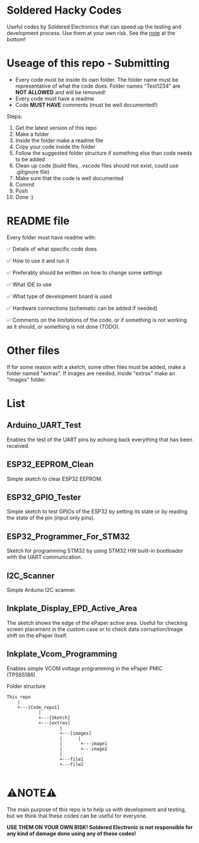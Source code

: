 # Soldered Hacky Codes
Useful codes by Soldered Electronics that can speed up the testing and development process.
Use them at your own risk. See the [note](https://github.com/SolderedElectronics/Soldered-Hacky-Codes/blob/main/README.md#%EF%B8%8Fnote%EF%B8%8F) at the bottom!

# Useage of this repo - Submitting
- Every code must be inside its own folder. The folder name must be representative of what the code does. Folder names "Test1234" are **NOT ALLOWED** and will be removed!
- Every code must have a readme
- Code **MUST HAVE** comments (must be well documented!)

Steps:
1. Get the latest version of this repo
2. Make a folder
3. Inside the folder make a readme file
4. Copy your code inside the folder
5. Follow the suggested folder structure if something else than code needs to be added
6. Clean up code (build files, .vscode files should not exist, could use .gitignore file)
7. Make sure that the code is well documented
8. Commit
9. Push
10. Done :)

# README file
Every folder must have readme with:

✅ Details of what specific code does

✅ How to use it and run it

✅ Preferably should be written on how to change some settings

✅ What IDE to use

✅ What type of development board is used

✅ Hardware connections (schematic can be added if needed)

✅ Comments on the limitations of the code, or if something is not working as it should, or something is not done (TODO).

# Other files
If for some reason with a sketch, some other files must be added, make a folder named "extras".
If images are needed, inside "extras" make an "images" folder.

# List
## Arduino_UART_Test
Enables the test of the UART pins by echoing back everything that has been received.

## ESP32_EEPROM_Clean
Simple sketch to clear ESP32 EEPROM.

## ESP32_GPIO_Tester
Simple sketch to test GPIOs of the ESP32 by setting its state or by reading the state of the pin (input only pins).

## ESP32_Programmer_For_STM32
Sketch for programming STM32 by using STM32 HW built-in bootloader with the UART communication.

## I2C_Scanner
Simple Arduino I2C scanner.

## Inkplate_Display_EPD_Active_Area
The sketch shows the edge of the ePaper active area. Useful for checking screen placement in the custom case or to check data corruption/Image shift on the ePaper itself.

## Inkplate_Vcom_Programming
Enables simple VCOM voltage programming in the ePaper PMIC (TPS65186).

Folder structure
```
This repo
    |
    +---[Code_repo1]
            |
            +---[Sketch]
            +---[extras]
                    |
                    +---[images]
                    |      |
                    |       +---image1
                    |       +---image2
                    |
                    +---file1
                    +---file2
                         
```
# ⚠️**NOTE**⚠️
The main purpose of this repo is to help us with development and testing, but we think that these codes can be useful for everyone.

**USE THEM ON YOUR OWN RISK! Soldered Electronic is not responsible for any kind of damage done using any of these codes!**
